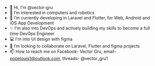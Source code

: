 - 👋 Hi, I’m @vector-gru
- 👀 I’m interested in computers and robotics
- 🌱 I’m currently developing in Laravel and Flutter, for Web, Android and iOS App Development
- ✨ I'm also into DevOps and actively building my skills to become a full time DevOps Engineer
- 💻 I'm into UI design with figma
- 💞️ I’m looking to collaborate on Laravel, Flutter and figma projects
- 📫 How to reach me on Facebook- Vector Gru, email- popelouis1@outlook.com, threads- @vector_gru1

<!---
vector-gru/vector-gru is a ✨ special ✨ repository because its `README.md` (this file) appears on your GitHub profile.
You can click the Preview link to take a look at your changes.
--->
